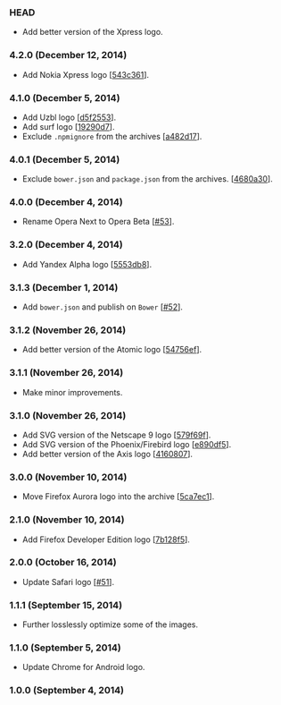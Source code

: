 ### HEAD

* Add better version of the Xpress logo.

### 4.2.0 (December 12, 2014)

* Add Nokia Xpress logo
  [[543c361](https://github.com/alrra/browser-logos/commit/543c361869b2e0a2c0da91204c528d2886a415e0)].

### 4.1.0 (December 5, 2014)

* Add Uzbl logo
  [[d5f2553](https://github.com/alrra/browser-logos/commit/d5f25532319ebb86b4075aaa5b98e4058869cc98)].
* Add surf logo
  [[19290d7](https://github.com/alrra/browser-logos/commit/19290d78381da4a0cccd0acf7fe5dd513adb47b2)].
* Exclude `.npmignore` from the archives
  [[a482d17](https://github.com/alrra/browser-logos/commit/4680a30b8e93ccd7cb91f29f5d3c9aed1644bdd2)].

### 4.0.1 (December 5, 2014)

* Exclude `bower.json` and `package.json` from the archives.
  [[4680a30](https://github.com/alrra/browser-logos/commit/4680a30b8e93ccd7cb91f29f5d3c9aed1644bdd2)].

### 4.0.0 (December 4, 2014)

* Rename Opera Next to Opera Beta
  [[#53](https://github.com/alrra/browser-logos/issues/53)].

### 3.2.0 (December 4, 2014)

* Add Yandex Alpha logo
  [[5553db8](https://github.com/alrra/browser-logos/commit/5553db824fd1ac27af4fc62df2ff93f3fa1ba047)].

### 3.1.3 (December 1, 2014)

* Add `bower.json` and publish on `Bower`
  [[#52](https://github.com/alrra/browser-logos/issues/52)].

### 3.1.2 (November 26, 2014)

* Add better version of the Atomic logo
  [[54756ef](https://github.com/alrra/browser-logos/commit/54756efbaac0c66bfe83fbf5558bd82cd34f6606)].

### 3.1.1 (November 26, 2014)

* Make minor improvements.

### 3.1.0 (November 26, 2014)

* Add SVG version of the Netscape 9 logo
  [[579f69f](https://github.com/alrra/browser-logos/commit/579f69fb6db2539c89eb7edf6eee075cbaf07bc2)].
* Add SVG version of the Phoenix/Firebird logo
  [[e890df5](https://github.com/alrra/browser-logos/commit/e890df5f68cdd71ee07847d4ccda4ffb0e900932)].
* Add better version of the Axis logo
  [[4160807](https://github.com/alrra/browser-logos/commit/41608070848ffc10c48a9eaff78ae2941e2ab275)].

### 3.0.0 (November 10, 2014)

* Move Firefox Aurora logo into the archive
  [[5ca7ec1](https://github.com/alrra/browser-logos/commit/5ca7ec1a23b174795c849a1d16f407ef23fcb3c3)].

### 2.1.0 (November 10, 2014)

* Add Firefox Developer Edition logo
  [[7b128f5](https://github.com/alrra/browser-logos/commit/7b128f5b2bdfa7867b3ca6d21d3270831b15b257)].

### 2.0.0 (October 16, 2014)

* Update Safari logo
  [[#51](https://github.com/alrra/browser-logos/issues/51)].

### 1.1.1 (September 15, 2014)

* Further losslessly optimize some of the images.

### 1.1.0 (September 5, 2014)

* Update Chrome for Android logo.

### 1.0.0 (September 4, 2014)
